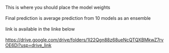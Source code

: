This is where you should place the model weights <br><br>
Final prediction is average prediction from 10 models as an ensemble <br><br> 
link is available in the linke below<br><br>
https://drive.google.com/drive/folders/1I22Qgn88z68ueNcQTQXBMkwZ7rvOE6Di?usp=drive_link
